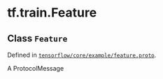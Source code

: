 <div itemscope itemtype="http://developers.google.com/ReferenceObject">
<meta itemprop="name" content="tf.train.Feature" />
<meta itemprop="path" content="Stable" />
</div>

# tf.train.Feature

## Class `Feature`





Defined in [`tensorflow/core/example/feature.proto`](https://www.tensorflow.org/code/tensorflow/core/example/feature.proto).

A ProtocolMessage

